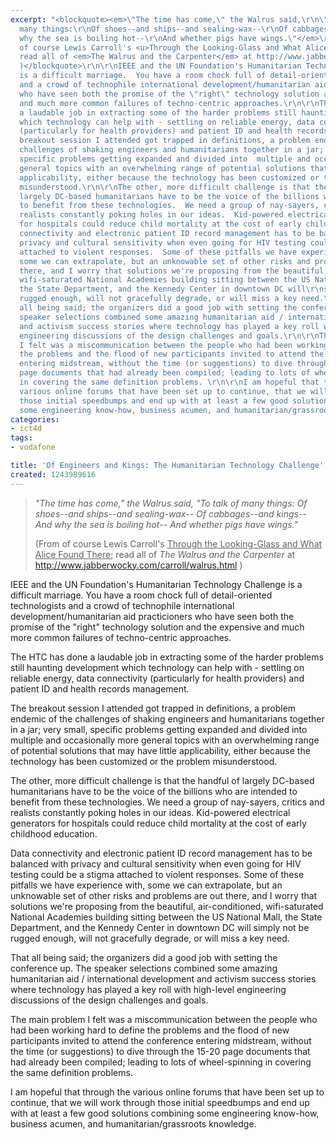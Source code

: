 ```yaml
---
excerpt: "<blockquote><em>\"The time has come,\" the Walrus said,\r\n\"To talk of
  many things:\r\nOf shoes--and ships--and sealing-wax--\r\nOf cabbages--and kings--\r\nAnd
  why the sea is boiling hot--\r\nAnd whether pigs have wings.\"</em>\r\n\r\n(From
  of course Lewis Carroll's <u>Through the Looking-Glass and What Alice Found There</u>;
  read all of <em>The Walrus and the Carpenter</em> at http://www.jabberwocky.com/carroll/walrus.html
  )</blockquote>\r\n\r\nIEEE and the UN Foundation's Humanitarian Technology Challenge
  is a difficult marriage.  You have a room chock full of detail-oriented technologists
  and a crowd of technophile international development/humanitarian aid practicioners
  who have seen both the promise of the \"right\" technology solution and the expensive
  and much more common failures of techno-centric approaches.\r\n\r\nThe HTC has done
  a laudable job in extracting some of the harder problems still haunting development
  which technology can help with - settling on reliable energy, data connectivity
  (particularly for health providers) and patient ID and health records management.\r\n\r\nThe
  breakout session I attended got trapped in definitions, a problem endemic of the
  challenges of shaking engineers and humanitarians together in a jar; very small,
  specific problems getting expanded and divided into  multiple and occasionally more
  general topics with an overwhelming range of potential solutions that may have little
  applicability, either because the technology has been customized or the problem
  misunderstood.\r\n\r\nThe other, more difficult challenge is that the handful of
  largely DC-based humanitarians have to be the voice of the billions who are intended
  to benefit from these technologies.  We need a group of nay-sayers, critics and
  realists constantly poking holes in our ideas.  Kid-powered electrical generators
  for hospitals could reduce child mortality at the cost of early childhood education.\r\n\r\nData
  connectivity and electronic patient ID record management has to be balanced with
  privacy and cultural sensitivity when even going for HIV testing could be a stigma
  attached to violent responses.  Some of these pitfalls we have experience with,
  some we can extrapolate, but an unknowable set of other risks and problems are out
  there, and I worry that solutions we're proposing from the beautiful, air-conditioned,
  wifi-saturated National Academies building sitting between the US National Mall,
  the State Department, and the Kennedy Center in downtown DC will\r\nsimply not be
  rugged enough, will not gracefully degrade, or will miss a key need.\r\n\r\nThat
  all being said; the organizers did a good job with setting the conference up.  The
  speaker selections combined some amazing humanitarian aid / international development
  and activism success stories where technology has played a key roll with high-level
  engineering discussions of the design challenges and goals.\r\n\r\nThe main problem
  I felt was a miscommunication between the people who had been working hard to define
  the problems and the flood of new participants invited to attend the conference
  entering midstream, without the time (or suggestions) to dive through the 15-20
  page documents that had already been compiled; leading to lots of wheel-spinning
  in covering the same definition problems. \r\n\r\nI am hopeful that through the
  various online forums that have been set up to continue, that we will work through
  those initial speedbumps and end up with at least a few good solutions combining
  some engineering know-how, business acumen, and humanitarian/grassroots knowledge.\r\n"
categories:
- ict4d
tags:
- vodafone

title: 'Of Engineers and Kings: The Humanitarian Technology Challenge'
created: 1243989616
---
```

<blockquote><em>"The time has come," the Walrus said,
"To talk of many things:
Of shoes--and ships--and sealing-wax--
Of cabbages--and kings--
And why the sea is boiling hot--
And whether pigs have wings."</em>

(From of course Lewis Carroll's <u>Through the Looking-Glass and What Alice Found There</u>; read all of <em>The Walrus and the Carpenter</em> at http://www.jabberwocky.com/carroll/walrus.html )</blockquote>

IEEE and the UN Foundation's Humanitarian Technology Challenge is a difficult marriage.  You have a room chock full of detail-oriented technologists and a crowd of technophile international development/humanitarian aid practicioners who have seen both the promise of the "right" technology solution and the expensive and much more common failures of techno-centric approaches.

The HTC has done a laudable job in extracting some of the harder problems still haunting development which technology can help with - settling on reliable energy, data connectivity (particularly for health providers) and patient ID and health records management.

The breakout session I attended got trapped in definitions, a problem endemic of the challenges of shaking engineers and humanitarians together in a jar; very small, specific problems getting expanded and divided into  multiple and occasionally more general topics with an overwhelming range of potential solutions that may have little applicability, either because the technology has been customized or the problem misunderstood.

The other, more difficult challenge is that the handful of largely DC-based humanitarians have to be the voice of the billions who are intended to benefit from these technologies.  We need a group of nay-sayers, critics and realists constantly poking holes in our ideas.  Kid-powered electrical generators for hospitals could reduce child mortality at the cost of early childhood education.

Data connectivity and electronic patient ID record management has to be balanced with privacy and cultural sensitivity when even going for HIV testing could be a stigma attached to violent responses.  Some of these pitfalls we have experience with, some we can extrapolate, but an unknowable set of other risks and problems are out there, and I worry that solutions we're proposing from the beautiful, air-conditioned, wifi-saturated National Academies building sitting between the US National Mall, the State Department, and the Kennedy Center in downtown DC will
simply not be rugged enough, will not gracefully degrade, or will miss a key need.

That all being said; the organizers did a good job with setting the conference up.  The speaker selections combined some amazing humanitarian aid / international development and activism success stories where technology has played a key roll with high-level engineering discussions of the design challenges and goals.

The main problem I felt was a miscommunication between the people who had been working hard to define the problems and the flood of new participants invited to attend the conference entering midstream, without the time (or suggestions) to dive through the 15-20 page documents that had already been compiled; leading to lots of wheel-spinning in covering the same definition problems. 

I am hopeful that through the various online forums that have been set up to continue, that we will work through those initial speedbumps and end up with at least a few good solutions combining some engineering know-how, business acumen, and humanitarian/grassroots knowledge.
<!--break-->
